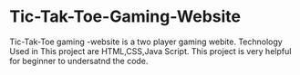 # Tic-Tak-Toe-Gaming-Website
Tic-Tak-Toe gaming -website is a two player gaming webite.
Technology Used in This project are HTML,CSS,Java Script.
This project is very helpful for beginner to undersatnd the code.
